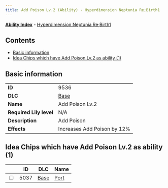 ```yaml
---
title: Add Poison Lv.2 (Ability) - Hyperdimension Neptunia Re;Birth1
---
```


[**Ability Index**](/neptunia/rb1/ability/index.html) - [Hyperdimension Neptunia Re;Birth1](/neptunia/rb1)

## Contents

- [Basic information](#basic-information)
- [Idea Chips which have Add Poison Lv.2 as ability (1)](#idea-chips-which-have-add-poison-lv2-as-ability-1)

## Basic information

|   |   |
| -- | -- |
| **ID** | 9536 |
| **DLC** | [Base](/neptunia/rb1/dlc/1-base.html) |
| **Name** | Add Poison Lv.2 |
| **Required Lily level** | N/A |
| **Description** | Add Poison |
| **Effects** | Increases Add Poison by 12% |


## Idea Chips which have Add Poison Lv.2 as ability (1)

|    | ID | DLC | Name |
| -- | -- | --- | ---- |
| <input type="checkbox" id="rb1-item-1-5037" class="trackbox" /> | 5037 | [Base](/neptunia/rb1/dlc/1-base.html) | [Port](/neptunia/rb1/item/1-5037-port.html) |
